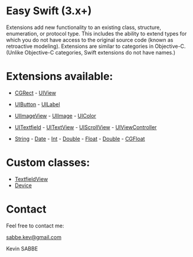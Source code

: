 # Easy Swift (3.x+)

Extensions add new functionality to an existing class, structure, enumeration, or protocol type. This includes the ability to extend types for which you do not have access to the original source code (known as retroactive modeling). Extensions are similar to categories in Objective-C. (Unlike Objective-C categories, Swift extensions do not have names.)

# Extensions available:

- [CGRect](EasySwift/EasySwift/CGRect.swift) - [UIView](EasySwift/EasySwift/UIView.swift) 

- [UIButton](EasySwift/EasySwift/UIButton.swift) - [UILabel](EasySwift/EasySwift/UILabel.swift)

- [UIImageView](EasySwift/EasySwift/UIImageView.swift) - [UIImage](EasySwift/EasySwift/UIImage.swift) - [UIColor](EasySwift/EasySwift/UIColor.swift)

- [UITextfield](EasySwift/EasySwift/UITextfield.swift) - [UITextView](EasySwift/EasySwift/UITextView.swift) - [UIScrollView](EasySwift/EasySwift/UIScrollView.swift) - [UIViewController](EasySwift/EasySwift/UIViewController.swift)

- [String](EasySwift/EasySwift/String.swift) - [Date](EasySwift/EasySwift/Date.swift) - [Int](EasySwift/EasySwift/Int.swift) - [Double](EasySwift/EasySwift/Double.swift\
) - [Float](EasySwift/EasySwift/Float.swift) - [Double](EasySwift/EasySwift/Double.swift) - [CGFloat](EasySwift/EasySwift/CGFloat.swift)

# Custom classes:

- [TextfieldView](EasySwift/EasySwift/TextfieldView.swift)
- [Device](EasySwift/EasySwift/Device.swift)

# Contact

Feel free to contact me:

sabbe.kev@gmail.com

Kevin SABBE
